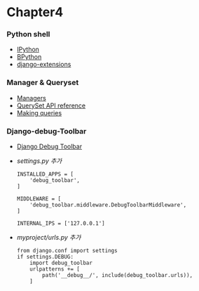 # Chapter4

### Python shell 
* [IPython](http://ipython.org/)
* [BPython](https://bpython-interpreter.org/)
* [ django-extensions](https://django-extensions.readthedocs.io)

### Manager & Queryset
* [Managers](https://docs.djangoproject.com/en/2.1/topics/db/managers/)
* [QuerySet API reference](https://docs.djangoproject.com/en/2.1/ref/models/querysets/)
* [Making queries](https://docs.djangoproject.com/en/2.1/topics/db/queries/)




### Django-debug-Toolbar
* [Django Debug Toolbar](https://django-debug-toolbar.readthedocs.io/en/latest/installation.html)

* _settings.py  추가_
    ~~~
    INSTALLED_APPS = [
        'debug_toolbar',
    ]

    MIDDLEWARE = [
        'debug_toolbar.middleware.DebugToolbarMiddleware',
    ]

    INTERNAL_IPS = ['127.0.0.1']
    ~~~~

* _myproject/urls.py 추가_
    ~~~
    from django.conf import settings
    if settings.DEBUG:
        import debug_toolbar
        urlpatterns += [
            path('__debug__/', include(debug_toolbar.urls)),
        ] 
    ~~~

